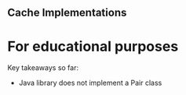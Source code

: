 ## Cache Implementations
# For educational purposes

Key takeaways so far:
- Java library does not implement a Pair class

